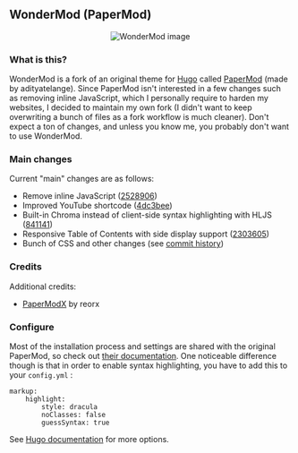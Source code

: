 ## WonderMod (PaperMod)

<p align="center">
  <img src="https://raw.githubusercontent.com/wonderfall/hugo-WonderMod/main/.github/assets/web-capture.jpeg" title="WonderMod" alt="WonderMod image">
</p>

### What is this?
WonderMod is a fork of an original theme for [Hugo](https://gohugo.io/) called [PaperMod](https://github.com/adityatelange/hugo-PaperMod) (made by adityatelange). Since PaperMod isn't interested in a few changes such as removing inline JavaScript, which I personally require to harden my websites, I decided to maintain my own fork (I didn't want to keep overwriting a bunch of files as a fork workflow is much cleaner). Don't expect a ton of changes, and unless you know me, you probably don't want to use WonderMod.

### Main changes
Current "main" changes are as follows:
- Remove inline JavaScript ([2528906](https://github.com/Wonderfall/hugo-WonderMod/commit/2528906a38a1ca8a50b3e3a74ffcf9a01a0483a7))
- Improved YouTube shortcode ([4dc3bee](https://github.com/Wonderfall/hugo-WonderMod/commit/4dc3bee5477b6d22ce830faa13375f4c2e6a216b))
- Built-in Chroma instead of client-side syntax highlighting with HLJS ([841141](https://github.com/Wonderfall/hugo-WonderMod/commit/8411411a671785d098ffff9323b064acc0c16cb4))
- Responsive Table of Contents with side display support ([2303605](https://github.com/Wonderfall/hugo-WonderMod/commit/230360552b44a8e45496da76ae539a63ad0a3f5a))
- Bunch of CSS and other changes (see [commit history](https://github.com/Wonderfall/hugo-WonderMod/commits/master))

### Credits
Additional credits:
- [PaperModX](https://github.com/reorx/hugo-PaperModX/) by reorx

### Configure
Most of the installation process and settings are shared with the original PaperMod, so check out [their documentation](https://github.com/adityatelange/hugo-PaperMod/wiki/Installation). One noticeable difference though is that in order to enable syntax highlighting, you have to add this to your `config.yml` :

```
markup:
    highlight:
        style: dracula
        noClasses: false
        guessSyntax: true
```

See [Hugo documentation](https://gohugo.io/getting-started/configuration-markup#highlight) for more options.